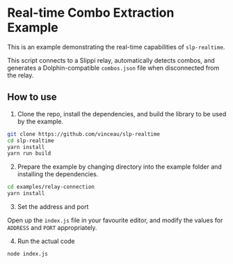 # Real-time Combo Extraction Example

This is an example demonstrating the real-time capabilities of `slp-realtime`.

This script connects to a Slippi relay, automatically detects combos,
and generates a Dolphin-compatible `combos.json` file when disconnected
from the relay.

## How to use

1. Clone the repo, install the dependencies, and build the library to be used by the example.

```bash
git clone https://github.com/vinceau/slp-realtime
cd slp-realtime
yarn install
yarn run build
```

2. Prepare the example by changing directory into the example folder and installing the dependencies. 

```bash
cd examples/relay-connection
yarn install
```

3. Set the address and port

Open up the `index.js` file in your favourite editor, and modify the values for `ADDRESS` and `PORT` appropriately.

4. Run the actual code

```bash
node index.js
```
